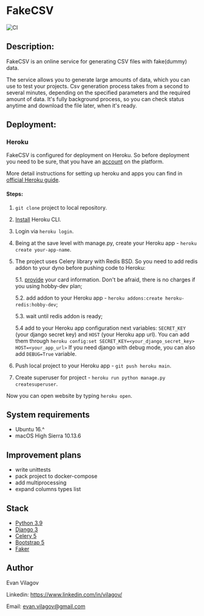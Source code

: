 # FakeCSV
![CI](https://github.com/vilagov/fake-csv/workflows/FakeCSV%20CI/badge.svg)

## Description:
FakeCSV is an online service for generating CSV files with fake(dummy) data.

The service allows you to generate large amounts of data, which you can use to test your projects.
Csv generation process takes from a second to several minutes, depending on the specified parameters and the required amount of data. It's fully background process, so you can check status anytime and download the file later, when it's ready.

## Deployment:

### Heroku

FakeCSV is configured for deployment on Heroku.
So before deployment you need to be sure, that you have an [account](https://heroku.com) on the platform.

More detail instructions for setting up heroku and apps you can find in [official Heroku guide](https://devcenter.heroku.com/articles/getting-started-with-python).

#### Steps:

1. `git clone` project to local repository.

2. [Install](https://devcenter.heroku.com/articles/getting-started-with-python#set-up) Heroku CLI.

3. Login via `heroku login`.

4. Being at the save level with manage.py, create your Heroku app - `heroku create your-app-name`.

5. The project uses Celery library with Redis BSD. So you need to add redis addon to your dyno before pushing code to Heroku:

   5.1. [provide](https://dashboard.heroku.com/account/billing) your card information. Don't be afraid, there is no charges if you using hobby-dev plan;

   5.2. add addon to your Heroku app - `heroku addons:create heroku-redis:hobby-dev`;

   5.3. wait until redis addon is ready;

   5.4 add to your Heroku app configuration next variables: `SECRET_KEY` (your django secret key) and `HOST` (your Heroku app url).
   You can add them through `heroku config:set SECRET_KEY=<your_django_secret_key> HOST=<your_app_url>`
   If you need django with debug mode, you can also add `DEBUG=True` variable.

5. Push local project to your Heroku app - `git push heroku main`.

6. Create superuser for project - `heroku run python manage.py createsuperuser`.

Now you can open website by typing `heroku open`.

## System requirements

* Ubuntu 16.^
* macOS High Sierra 10.13.6

## Improvement plans

* write unittests
* pack project to docker-compose
* add multiprocessing
* expand columns types list

## Stack

* [Python 3.9](https://www.python.org/)
* [Django 3](https://www.djangoproject.com/)
* [Celery 5](https://docs.celeryproject.org/)
* [Bootstrap 5](https://getbootstrap.com/)
* [Faker](https://faker.readthedocs.io/)

## Author

Evan Vilagov

Linkedin: https://www.linkedin.com/in/vilagov/

Email: evan.vilagov@gmail.com
